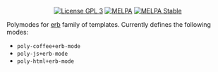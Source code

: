 <p align="center">
  <!-- <a href="https://travis-ci.org/polymode/poly-erb"><img src="https://travis-ci.org/polymode/poly-erb.svg?branch=master" alt="Travis Build"/></a> -->
  <a href="http://www.gnu.org/licenses/gpl-3.0.txt"><img src="https://img.shields.io/badge/license-GPL_3-green.svg" alt="License GPL 3" /></a>
  <a href="https://melpa.org/#/poly-erb"><img alt="MELPA" src="https://melpa.org/packages/poly-erb-badge.svg"/></a>
  <a href="https://stable.melpa.org/#/poly-erb"><img alt="MELPA Stable" src="https://stable.melpa.org/packages/poly-erb-badge.svg"/></a>
</p>


Polymodes for [erb](https://puppet.com/docs/puppet/5.0/lang_template_erb.html) family of templates. Currently defines the following modes:

  - `poly-coffee+erb-mode`
  - `poly-js+erb-mode`
  - `poly-html+erb-mode`

